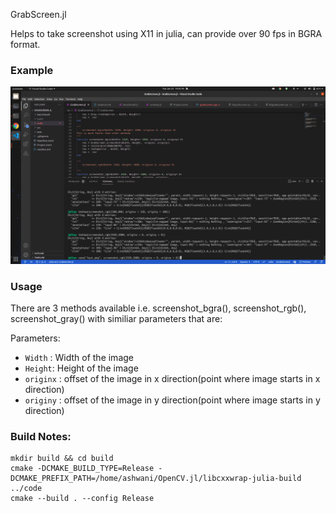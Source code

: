 GrabScreen.jl

Helps to take screenshot using X11 in julia, can provide over 90 fps in BGRA format.

### Example
![](assets/test.png)

### Usage
There are 3 methods available i.e. screenshot_bgra(), screenshot_rgb(), screenshot_gray() with similiar parameters that are:

Parameters:

- `Width` : Width of the image
- `Height`: Height of the image
- `originx` : offset of the image in x direction(point where image starts in x direction)
- `originy` : offset of the image in y direction(point where image starts in y direction)

### Build Notes:
```
mkdir build && cd build
cmake -DCMAKE_BUILD_TYPE=Release -DCMAKE_PREFIX_PATH=/home/ashwani/OpenCV.jl/libcxxwrap-julia-build ../code
cmake --build . --config Release
```






